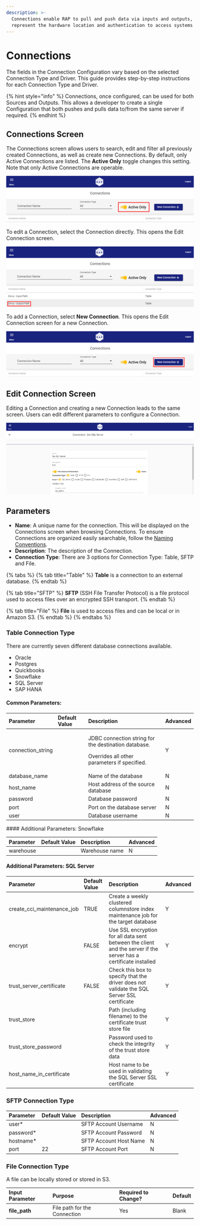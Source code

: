 ```yaml
---
description: >-
  Connections enable RAP to pull and push data via inputs and outputs, and
  represent the hardware location and authentication to access systems.
---
```


# Connections

The fields in the Connection Configuration vary based on the selected Connection Type and Driver. This guide provides step-by-step instructions for each Connection Type and Driver.

{% hint style="info" %}
Connections, once configured, can be used for both Sources and Outputs. This allows a developer to create a single Configuration that both pushes and pulls data to/from the same server if required.
{% endhint %}

## Connections Screen

The Connections screen allows users to search, edit and filter all previously created Connections, as well as create new Connections. By default, only Active Connections are listed. The **Active Only** toggle changes this setting. Note that only Active Connections are operable.

![Connections - Active Only](../.gitbook/assets/image%20%2819%29.png)

To edit a Connection, select the Connection directly. This opens the Edit Connection screen.

![Connections - Select a Connection to Edit](../.gitbook/assets/image%20%28101%29.png)

To add a Connection, select **New Connection**. This opens the Edit Connection screen for a new Connection.

![Connections - New Connection](../.gitbook/assets/image%20%28229%29.png)

## Edit Connection Screen

Editing a Connection and creating a new Connection leads to the same screen. Users can edit different parameters to configure a Connection.

![Edit Connection](../.gitbook/assets/image%20%28146%29.png)

## Parameters

* **Name**: A unique name for the connection. This will be displayed on the Connections screen when browsing Connections. To ensure Connections are organized easily searchable, follow the [Naming Conventions](../common-use-cases/naming-convention.md).
* **Description**: The description of the Connection.
* **Connection Type**: There are 3 options for Connection Type: Table, SFTP and File.

{% tabs %}
{% tab title="Table" %}
**Table** is a connection to an external database.
{% endtab %}

{% tab title="SFTP" %}
**SFTP** \(SSH File Transfer Protocol\) is a file protocol used to access files over an encrypted SSH transport.
{% endtab %}

{% tab title="File" %}
**File** is used to access files and can be local or in Amazon S3.
{% endtab %}
{% endtabs %}

### Table Connection Type

There are currently seven different database connections available.

* Oracle
* Postgres
* Quickbooks
* Snowflake
* SQL Server
* SAP HANA

#### Common Parameters:

<table>
  <thead>
    <tr>
      <th style="text-align:left">Parameter</th>
      <th style="text-align:left">Default Value</th>
      <th style="text-align:left">Description</th>
      <th style="text-align:left">Advanced</th>
    </tr>
  </thead>
  <tbody>
    <tr>
      <td style="text-align:left">connection_string</td>
      <td style="text-align:left"></td>
      <td style="text-align:left">
        <p>JDBC connection string for the destination database.</p>
        <p>Overrides all other parameters if specified.</p>
      </td>
      <td style="text-align:left">Y</td>
    </tr>
    <tr>
      <td style="text-align:left">database_name</td>
      <td style="text-align:left"></td>
      <td style="text-align:left">Name of the database</td>
      <td style="text-align:left">N</td>
    </tr>
    <tr>
      <td style="text-align:left">host_name</td>
      <td style="text-align:left"></td>
      <td style="text-align:left">Host address of the source database</td>
      <td style="text-align:left">N</td>
    </tr>
    <tr>
      <td style="text-align:left">password</td>
      <td style="text-align:left"></td>
      <td style="text-align:left">Database password</td>
      <td style="text-align:left">N</td>
    </tr>
    <tr>
      <td style="text-align:left">port</td>
      <td style="text-align:left"></td>
      <td style="text-align:left">Port on the database server</td>
      <td style="text-align:left">N</td>
    </tr>
    <tr>
      <td style="text-align:left">user</td>
      <td style="text-align:left"></td>
      <td style="text-align:left">Database username</td>
      <td style="text-align:left">N</td>
    </tr>
  </tbody>
</table>#### Additional Parameters: Snowflake

| Parameter | Default Value | Description | Advanced |
| :--- | :--- | :--- | :--- |
| warehouse |  | Warehouse name | N |

#### Additional Parameters: SQL Server

| Parameter | Default Value | Description | Advanced |
| :--- | :--- | :--- | :--- |
| create\_cci\_maintenance\_job | TRUE | Create a weekly clustered columnstore index maintenance job for the target database | Y |
| encrypt | FALSE | Use SSL encryption for all data sent between the client and the server if the server has a certificate installed | Y |
| trust\_server\_certificate | FALSE | Check this box to specify that the driver does not validate the SQL Server SSL certificate | Y |
| trust\_store |  | Path \(including filename\) to the certificate trust store file | Y |
| trust\_store\_password |  | Password used to check the integrity of the trust store data | Y |
| host\_name\_in\_certificate |  | Host name to be used in validating the SQL Server SSL certificate | Y |

### 

### SFTP Connection Type

| Parameter | Default Value | Description | Advanced |
| :--- | :--- | :--- | :--- |
| user\* |  | SFTP Account Username | N |
| password\* |  | SFTP Account Password | N |
| hostname\* |  | SFTP Account Host Name | N |
| port | 22 | SFTP Account Port | N |

### 

### File Connection Type

A file can be locally stored or stored in S3.

| Input Parameter | Purpose | Required to Change? | Default |
| :--- | :--- | :--- | :--- |
| **file\_path** | File path for the Connection | Yes | Blank |

